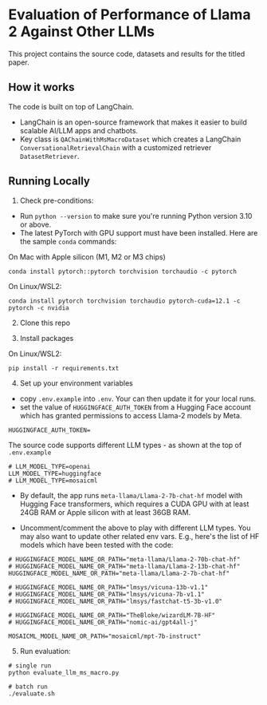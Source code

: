 # Evaluation of Performance of Llama 2 Against Other LLMs

This project contains the source code, datasets and results for the titled paper.

## How it works

The code is built on top of LangChain.

- LangChain is an open-source framework that makes it easier to build scalable AI/LLM apps and chatbots.
- Key class is `QAChainWithMsMacroDataset` which creates a LangChain `ConversationalRetrievalChain` with a customized retriever `DatasetRetriever`.

## Running Locally

1. Check pre-conditions:

- Run `python --version` to make sure you're running Python version 3.10 or above.
- The latest PyTorch with GPU support must have been installed. Here are the sample `conda` commands:

On Mac with Apple silicon (M1, M2 or M3 chips)

```
conda install pytorch::pytorch torchvision torchaudio -c pytorch
```

On Linux/WSL2:

```
conda install pytorch torchvision torchaudio pytorch-cuda=12.1 -c pytorch -c nvidia
```

2. Clone this repo

3. Install packages

On Linux/WSL2:

```
pip install -r requirements.txt
```

4. Set up your environment variables

- copy `.env.example` into `.env`. Your can then update it for your local runs.
- set the value of `HUGGINGFACE_AUTH_TOKEN` from a Hugging Face account which has granted permissions to access Llama-2 models by Meta.

```
HUGGINGFACE_AUTH_TOKEN=
```

The source code supports different LLM types - as shown at the top of `.env.example`

```
# LLM_MODEL_TYPE=openai
LLM_MODEL_TYPE=huggingface
# LLM_MODEL_TYPE=mosaicml
```

- By default, the app runs `meta-llama/Llama-2-7b-chat-hf` model with Hugging Face transformers, which requires a CUDA GPU with at least 24GB RAM or Apple silicon with at least 36GB RAM.

- Uncomment/comment the above to play with different LLM types. You may also want to update other related env vars. E.g., here's the list of HF models which have been tested with the code:

```
# HUGGINGFACE_MODEL_NAME_OR_PATH="meta-llama/Llama-2-70b-chat-hf"
# HUGGINGFACE_MODEL_NAME_OR_PATH="meta-llama/Llama-2-13b-chat-hf"
HUGGINGFACE_MODEL_NAME_OR_PATH="meta-llama/Llama-2-7b-chat-hf"

# HUGGINGFACE_MODEL_NAME_OR_PATH="lmsys/vicuna-13b-v1.1"
# HUGGINGFACE_MODEL_NAME_OR_PATH="lmsys/vicuna-7b-v1.1"
# HUGGINGFACE_MODEL_NAME_OR_PATH="lmsys/fastchat-t5-3b-v1.0"

# HUGGINGFACE_MODEL_NAME_OR_PATH="TheBloke/wizardLM-7B-HF"
# HUGGINGFACE_MODEL_NAME_OR_PATH="nomic-ai/gpt4all-j"

MOSAICML_MODEL_NAME_OR_PATH="mosaicml/mpt-7b-instruct"
```

5. Run evaluation:

```
# single run
python evaluate_llm_ms_macro.py

# batch run
./evaluate.sh
```
